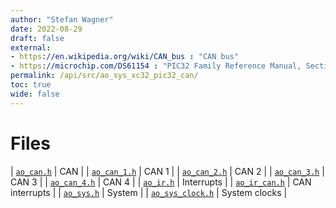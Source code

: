```yaml
---
author: "Stefan Wagner"
date: 2022-08-29
draft: false
external:
- https://en.wikipedia.org/wiki/CAN_bus : "CAN bus"
- https://microchip.com/DS61154 : "PIC32 Family Reference Manual, Section 34, Controller Area Network (CAN)"
permalink: /api/src/ao_sys_xc32_pic32_can/
toc: true
wide: false
---
```


# Files

| [`ao_can.h`](ao_can.h.md) | CAN |
| [`ao_can_1.h`](ao_can_1.h.md) | CAN 1 |
| [`ao_can_2.h`](ao_can_2.h.md) | CAN 2 |
| [`ao_can_3.h`](ao_can_3.h.md) | CAN 3 |
| [`ao_can_4.h`](ao_can_4.h.md) | CAN 4 |
| [`ao_ir.h`](ao_ir.h.md) | Interrupts |
| [`ao_ir_can.h`](ao_ir_can.h.md) | CAN interrupts |
| [`ao_sys.h`](ao_sys.h.md) | System |
| [`ao_sys_clock.h`](ao_sys_clock.h.md) | System clocks |
